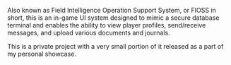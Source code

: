 Also known as Field Intelligence Operation Support System, or FIOSS in short, this is an in-game UI system designed to mimic a secure database terminal and enables the ability to view player profiles, send/receive messages, and upload various documents and journals.

This is a private project with a very small portion of it released as a part of my personal showcase.
